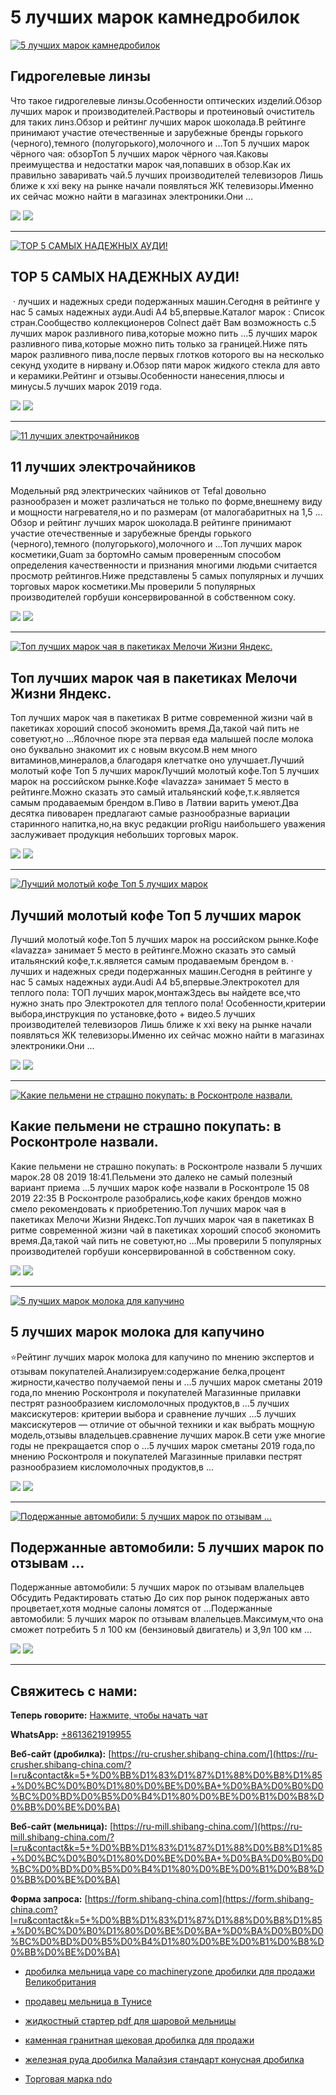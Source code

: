 # 5 лучших марок камнедробилок

<a href="https://swt.shibang-china.com/?l=ru&img&k=5+%D0%BB%D1%83%D1%87%D1%88%D0%B8%D1%85+%D0%BC%D0%B0%D1%80%D0%BE%D0%BA+%D0%BA%D0%B0%D0%BC%D0%BD%D0%B5%D0%B4%D1%80%D0%BE%D0%B1%D0%B8%D0%BB%D0%BE%D0%BA" target="_blank">![5 лучших марок камнедробилок](http://static.shibang-china.com/all-800x300/367.jpg)</a>

## Гидрогелевые линзы
Что такое гидрогелевые линзы.Особенности оптических изделий.Обзор лучших марок и производителей.Растворы и протеиновый очиститель для таких линз.Обзор и рейтинг лучших марок шоколада.В рейтинге принимают участие отечественные и зарубежные бренды горького (черного),темного (полугорького),молочного и …Топ 5 лучших марок чёрного чая: обзорТоп 5 лучших марок чёрного чая.Каковы преимущества и недостатки марок чая,попавших в обзор.Как их правильно заваривать чай.5 лучших производителей телевизоров Лишь ближе к xxi веку на рынке начали появляться ЖК телевизоры.Именно их сейчас можно найти в магазинах электроники.Они …


<a href="https://whatsapp.shibangsoft.com/WhatsApp.php" target="_blank" title="WhatsApp">![](http://static.shibang-china.com/icon/whatsapp.png)</a> <a href="https://swt.shibang-china.com/?l=ru&icon&k=5+%D0%BB%D1%83%D1%87%D1%88%D0%B8%D1%85+%D0%BC%D0%B0%D1%80%D0%BE%D0%BA+%D0%BA%D0%B0%D0%BC%D0%BD%D0%B5%D0%B4%D1%80%D0%BE%D0%B1%D0%B8%D0%BB%D0%BE%D0%BA" target="_blank">![](http://static.shibang-china.com/icon/chat-ru.png)</a>

---

<a href="https://swt.shibang-china.com/?l=ru&img&k=5+%D0%BB%D1%83%D1%87%D1%88%D0%B8%D1%85+%D0%BC%D0%B0%D1%80%D0%BE%D0%BA+%D0%BA%D0%B0%D0%BC%D0%BD%D0%B5%D0%B4%D1%80%D0%BE%D0%B1%D0%B8%D0%BB%D0%BE%D0%BA" target="_blank">![ТОР 5 САМЫХ НАДЕЖНЫХ АУДИ!](http://static.shibang-china.com/all-800x300/764.jpg)</a>

## ТОР 5 САМЫХ НАДЕЖНЫХ АУДИ!
&nbsp;&#0183;&#32;лучших и надежных среди подержанных машин.Сегодня в рейтинге у нас 5 самых надежных ауди.Audi A4 b5,впервые.Каталог марок : Список стран.Сообщество коллекционеров Colnect даёт Вам возможность с.5 лучших марок разливного пива,которые можно пить …5 лучших марок разливного пива,которые можно пить только за границей.Ниже пять марок разливного пива,после первых глотков которого вы на несколько секунд уходите в нирвану и.Обзор пяти марок жидкого стекла для авто и керамики.Рейтинг и отзывы.Особенности нанесения,плюсы и минусы.5 лучших марок 2019 года.


<a href="https://whatsapp.shibangsoft.com/WhatsApp.php" target="_blank" title="WhatsApp">![](http://static.shibang-china.com/icon/whatsapp.png)</a> <a href="https://swt.shibang-china.com/?l=ru&icon&k=5+%D0%BB%D1%83%D1%87%D1%88%D0%B8%D1%85+%D0%BC%D0%B0%D1%80%D0%BE%D0%BA+%D0%BA%D0%B0%D0%BC%D0%BD%D0%B5%D0%B4%D1%80%D0%BE%D0%B1%D0%B8%D0%BB%D0%BE%D0%BA" target="_blank">![](http://static.shibang-china.com/icon/chat-ru.png)</a>

---

<a href="https://swt.shibang-china.com/?l=ru&img&k=5+%D0%BB%D1%83%D1%87%D1%88%D0%B8%D1%85+%D0%BC%D0%B0%D1%80%D0%BE%D0%BA+%D0%BA%D0%B0%D0%BC%D0%BD%D0%B5%D0%B4%D1%80%D0%BE%D0%B1%D0%B8%D0%BB%D0%BE%D0%BA" target="_blank">![11 лучших электрочайников](http://static.shibang-china.com/all-800x300/288.jpg)</a>

## 11 лучших электрочайников
Модельный ряд электрических чайников от Tefal довольно разнообразен и может различаться не только по форме,внешнему виду и мощности нагревателя,но и по размерам (от малогабаритных на 1,5 …Обзор и рейтинг лучших марок шоколада.В рейтинге принимают участие отечественные и зарубежные бренды горького (черного),темного (полугорького),молочного и …Топ лучших марок косметики,Guam за бортомНо самым проверенным способом определения качественности и признания многими людьми считается просмотр рейтингов.Ниже представлены 5 самых популярных и лучших торговых марок косметики.Мы проверили 5 популярных производителей горбуши консервированной в собственном соку.


<a href="https://whatsapp.shibangsoft.com/WhatsApp.php" target="_blank" title="WhatsApp">![](http://static.shibang-china.com/icon/whatsapp.png)</a> <a href="https://swt.shibang-china.com/?l=ru&icon&k=5+%D0%BB%D1%83%D1%87%D1%88%D0%B8%D1%85+%D0%BC%D0%B0%D1%80%D0%BE%D0%BA+%D0%BA%D0%B0%D0%BC%D0%BD%D0%B5%D0%B4%D1%80%D0%BE%D0%B1%D0%B8%D0%BB%D0%BE%D0%BA" target="_blank">![](http://static.shibang-china.com/icon/chat-ru.png)</a>

---

<a href="https://swt.shibang-china.com/?l=ru&img&k=5+%D0%BB%D1%83%D1%87%D1%88%D0%B8%D1%85+%D0%BC%D0%B0%D1%80%D0%BE%D0%BA+%D0%BA%D0%B0%D0%BC%D0%BD%D0%B5%D0%B4%D1%80%D0%BE%D0%B1%D0%B8%D0%BB%D0%BE%D0%BA" target="_blank">![Топ лучших марок чая в пакетиках Мелочи Жизни Яндекс.](http://static.shibang-china.com/all-800x300/184.jpg)</a>

## Топ лучших марок чая в пакетиках Мелочи Жизни Яндекс.
Топ лучших марок чая в пакетиках В ритме современной жизни чай в пакетиках хороший способ экономить время.Да,такой чай пить не советуют,но …Яблочное пюре эта первая еда малышей после молока оно буквально знакомит их с новым вкусом.В нем много витаминов,минералов,а благодаря клетчатке оно улучшает.Лучший молотый кофе Топ 5 лучших марокЛучший молотый кофе.Топ 5 лучших марок на российском рынке.Кофе &#171;lavazza&#187; занимает 5 место в рейтинге.Можно сказать это самый итальянский кофе,т.к.является самым продаваемым брендом в.Пиво в Латвии варить умеют.Два десятка пивоварен предлагают самые разнообразные вариации старинного напитка,но,на вкус редакции proRigu наибольшего уважения заслуживает продукция небольших торговых марок.


<a href="https://whatsapp.shibangsoft.com/WhatsApp.php" target="_blank" title="WhatsApp">![](http://static.shibang-china.com/icon/whatsapp.png)</a> <a href="https://swt.shibang-china.com/?l=ru&icon&k=5+%D0%BB%D1%83%D1%87%D1%88%D0%B8%D1%85+%D0%BC%D0%B0%D1%80%D0%BE%D0%BA+%D0%BA%D0%B0%D0%BC%D0%BD%D0%B5%D0%B4%D1%80%D0%BE%D0%B1%D0%B8%D0%BB%D0%BE%D0%BA" target="_blank">![](http://static.shibang-china.com/icon/chat-ru.png)</a>

---

<a href="https://swt.shibang-china.com/?l=ru&img&k=5+%D0%BB%D1%83%D1%87%D1%88%D0%B8%D1%85+%D0%BC%D0%B0%D1%80%D0%BE%D0%BA+%D0%BA%D0%B0%D0%BC%D0%BD%D0%B5%D0%B4%D1%80%D0%BE%D0%B1%D0%B8%D0%BB%D0%BE%D0%BA" target="_blank">![Лучший молотый кофе Топ 5 лучших марок](http://static.shibang-china.com/all-800x300/490.jpg)</a>

## Лучший молотый кофе Топ 5 лучших марок
Лучший молотый кофе.Топ 5 лучших марок на российском рынке.Кофе &#171;lavazza&#187; занимает 5 место в рейтинге.Можно сказать это самый итальянский кофе,т.к.является самым продаваемым брендом в.&nbsp;&#0183;&#32;лучших и надежных среди подержанных машин.Сегодня в рейтинге у нас 5 самых надежных ауди.Audi A4 b5,впервые.Электрокотел для теплого пола: ТОП лучших марок,монтажЗдесь вы найдете все,что нужно знать про Электрокотел для теплого пола! Особенности,критерии выбора,инструкция по установке,фото + видео.5 лучших производителей телевизоров Лишь ближе к xxi веку на рынке начали появляться ЖК телевизоры.Именно их сейчас можно найти в магазинах электроники.Они …


<a href="https://whatsapp.shibangsoft.com/WhatsApp.php" target="_blank" title="WhatsApp">![](http://static.shibang-china.com/icon/whatsapp.png)</a> <a href="https://swt.shibang-china.com/?l=ru&icon&k=5+%D0%BB%D1%83%D1%87%D1%88%D0%B8%D1%85+%D0%BC%D0%B0%D1%80%D0%BE%D0%BA+%D0%BA%D0%B0%D0%BC%D0%BD%D0%B5%D0%B4%D1%80%D0%BE%D0%B1%D0%B8%D0%BB%D0%BE%D0%BA" target="_blank">![](http://static.shibang-china.com/icon/chat-ru.png)</a>

---

<a href="https://swt.shibang-china.com/?l=ru&img&k=5+%D0%BB%D1%83%D1%87%D1%88%D0%B8%D1%85+%D0%BC%D0%B0%D1%80%D0%BE%D0%BA+%D0%BA%D0%B0%D0%BC%D0%BD%D0%B5%D0%B4%D1%80%D0%BE%D0%B1%D0%B8%D0%BB%D0%BE%D0%BA" target="_blank">![Какие пельмени не страшно покупать: в Росконтроле назвали.](http://static.shibang-china.com/all-800x300/53.jpg)</a>

## Какие пельмени не страшно покупать: в Росконтроле назвали.
Какие пельмени не страшно покупать: в Росконтроле назвали 5 лучших марок.28 08 2019 18:41.Пельмени это далеко не самый полезный вариант приема …5 лучших марок кофе назвали в Росконтроле 15 08 2019 22:35 В Росконтроле разобрались,кофе каких брендов можно смело рекомендовать к приобретению.Топ лучших марок чая в пакетиках Мелочи Жизни Яндекс.Топ лучших марок чая в пакетиках В ритме современной жизни чай в пакетиках хороший способ экономить время.Да,такой чай пить не советуют,но …Мы проверили 5 популярных производителей горбуши консервированной в собственном соку.


<a href="https://whatsapp.shibangsoft.com/WhatsApp.php" target="_blank" title="WhatsApp">![](http://static.shibang-china.com/icon/whatsapp.png)</a> <a href="https://swt.shibang-china.com/?l=ru&icon&k=5+%D0%BB%D1%83%D1%87%D1%88%D0%B8%D1%85+%D0%BC%D0%B0%D1%80%D0%BE%D0%BA+%D0%BA%D0%B0%D0%BC%D0%BD%D0%B5%D0%B4%D1%80%D0%BE%D0%B1%D0%B8%D0%BB%D0%BE%D0%BA" target="_blank">![](http://static.shibang-china.com/icon/chat-ru.png)</a>

---

<a href="https://swt.shibang-china.com/?l=ru&img&k=5+%D0%BB%D1%83%D1%87%D1%88%D0%B8%D1%85+%D0%BC%D0%B0%D1%80%D0%BE%D0%BA+%D0%BA%D0%B0%D0%BC%D0%BD%D0%B5%D0%B4%D1%80%D0%BE%D0%B1%D0%B8%D0%BB%D0%BE%D0%BA" target="_blank">![5 лучших марок молока для капучино](http://static.shibang-china.com/all-800x300/574.jpg)</a>

## 5 лучших марок молока для капучино
⭐Рейтинг лучших марок молока для капучино по мнению экспертов и отзывам покупателей.Анализируем:содержание белка,процент жирности,качество получаемой пены и …5 лучших марок сметаны 2019 года,по мнению Росконтроля и покупателей Магазинные прилавки пестрят разнообразием кисломолочных продуктов,в …5 лучших максискутеров: критерии выбора и сравнение лучших …5 лучших максискутеров — отличие от обычной техники и как выбрать мощную модель,отзывы владельцев.сравнение лучших марок.В сети уже многие годы не прекращается спор о …5 лучших марок сметаны 2019 года,по мнению Росконтроля и покупателей Магазинные прилавки пестрят разнообразием кисломолочных продуктов,в …


<a href="https://whatsapp.shibangsoft.com/WhatsApp.php" target="_blank" title="WhatsApp">![](http://static.shibang-china.com/icon/whatsapp.png)</a> <a href="https://swt.shibang-china.com/?l=ru&icon&k=5+%D0%BB%D1%83%D1%87%D1%88%D0%B8%D1%85+%D0%BC%D0%B0%D1%80%D0%BE%D0%BA+%D0%BA%D0%B0%D0%BC%D0%BD%D0%B5%D0%B4%D1%80%D0%BE%D0%B1%D0%B8%D0%BB%D0%BE%D0%BA" target="_blank">![](http://static.shibang-china.com/icon/chat-ru.png)</a>

---

<a href="https://swt.shibang-china.com/?l=ru&img&k=5+%D0%BB%D1%83%D1%87%D1%88%D0%B8%D1%85+%D0%BC%D0%B0%D1%80%D0%BE%D0%BA+%D0%BA%D0%B0%D0%BC%D0%BD%D0%B5%D0%B4%D1%80%D0%BE%D0%B1%D0%B8%D0%BB%D0%BE%D0%BA" target="_blank">![Подержанные автомобили: 5 лучших марок по отзывам …](http://static.shibang-china.com/all-800x300/1066.jpg)</a>

## Подержанные автомобили: 5 лучших марок по отзывам …
Подержанные автомобили: 5 лучших марок по отзывам влалельцев Обсудить Редактировать статью До сих пор рынок подержаных авто процветает,хотя модные салоны ломятся от …Подержанные автомобили: 5 лучших марок по отзывам влалельцев.Максимум,что она сможет потребить 5 л 100 км (бензиновый двигатель) и 3,9л 100 км …

<a href="https://whatsapp.shibangsoft.com/WhatsApp.php" target="_blank" title="WhatsApp">![](http://static.shibang-china.com/icon/whatsapp.png)</a> <a href="https://swt.shibang-china.com/?l=ru&icon&k=5+%D0%BB%D1%83%D1%87%D1%88%D0%B8%D1%85+%D0%BC%D0%B0%D1%80%D0%BE%D0%BA+%D0%BA%D0%B0%D0%BC%D0%BD%D0%B5%D0%B4%D1%80%D0%BE%D0%B1%D0%B8%D0%BB%D0%BE%D0%BA" target="_blank">![](http://static.shibang-china.com/icon/chat-ru.png)</a>

---
## Свяжитесь с нами:

**Теперь говорите:** [Нажмите, чтобы начать чат](https://swt.shibang-china.com?l=ru&contact&k=5+%D0%BB%D1%83%D1%87%D1%88%D0%B8%D1%85+%D0%BC%D0%B0%D1%80%D0%BE%D0%BA+%D0%BA%D0%B0%D0%BC%D0%BD%D0%B5%D0%B4%D1%80%D0%BE%D0%B1%D0%B8%D0%BB%D0%BE%D0%BA)

**WhatsApp:**  [+8613621919955](https://whatsapp.shibangsoft.com/WhatsApp.php)

**Веб-сайт (дробилка):** [https://ru-crusher.shibang-china.com/](https://ru-crusher.shibang-china.com/?l=ru&contact&k=5+%D0%BB%D1%83%D1%87%D1%88%D0%B8%D1%85+%D0%BC%D0%B0%D1%80%D0%BE%D0%BA+%D0%BA%D0%B0%D0%BC%D0%BD%D0%B5%D0%B4%D1%80%D0%BE%D0%B1%D0%B8%D0%BB%D0%BE%D0%BA)

**Веб-сайт (мельница):** [https://ru-mill.shibang-china.com/](https://ru-mill.shibang-china.com/?l=ru&contact&k=5+%D0%BB%D1%83%D1%87%D1%88%D0%B8%D1%85+%D0%BC%D0%B0%D1%80%D0%BE%D0%BA+%D0%BA%D0%B0%D0%BC%D0%BD%D0%B5%D0%B4%D1%80%D0%BE%D0%B1%D0%B8%D0%BB%D0%BE%D0%BA)

**Форма запроса:** [https://form.shibang-china.com](https://form.shibang-china.com?l=ru&contact&k=5+%D0%BB%D1%83%D1%87%D1%88%D0%B8%D1%85+%D0%BC%D0%B0%D1%80%D0%BE%D0%BA+%D0%BA%D0%B0%D0%BC%D0%BD%D0%B5%D0%B4%D1%80%D0%BE%D0%B1%D0%B8%D0%BB%D0%BE%D0%BA)

* [дробилка мельница vape co machineryzone дробилки для продажи Великобритания](../132/%D0%B4%D1%80%D0%BE%D0%B1%D0%B8%D0%BB%D0%BA%D0%B0%20%D0%BC%D0%B5%D0%BB%D1%8C%D0%BD%D0%B8%D1%86%D0%B0%20vape%20co%20machineryzone%20%D0%B4%D1%80%D0%BE%D0%B1%D0%B8%D0%BB%D0%BA%D0%B8%20%D0%B4%D0%BB%D1%8F%20%D0%BF%D1%80%D0%BE%D0%B4%D0%B0%D0%B6%D0%B8%20%D0%92%D0%B5%D0%BB%D0%B8%D0%BA%D0%BE%D0%B1%D1%80%D0%B8%D1%82%D0%B0%D0%BD%D0%B8%D1%8F.md)

* [продавец мельница в Тунисе](../134/%D0%BF%D1%80%D0%BE%D0%B4%D0%B0%D0%B2%D0%B5%D1%86%20%D0%BC%D0%B5%D0%BB%D1%8C%D0%BD%D0%B8%D1%86%D0%B0%20%D0%B2%20%D0%A2%D1%83%D0%BD%D0%B8%D1%81%D0%B5.md)

* [жидкостный стартер pdf для шаровой мельницы](../134/%D0%B6%D0%B8%D0%B4%D0%BA%D0%BE%D1%81%D1%82%D0%BD%D1%8B%D0%B9%20%D1%81%D1%82%D0%B0%D1%80%D1%82%D0%B5%D1%80%20pdf%20%D0%B4%D0%BB%D1%8F%20%D1%88%D0%B0%D1%80%D0%BE%D0%B2%D0%BE%D0%B9%20%D0%BC%D0%B5%D0%BB%D1%8C%D0%BD%D0%B8%D1%86%D1%8B.md)

* [каменная гранитная щековая дробилка для продажи](../131/%D0%BA%D0%B0%D0%BC%D0%B5%D0%BD%D0%BD%D0%B0%D1%8F%20%D0%B3%D1%80%D0%B0%D0%BD%D0%B8%D1%82%D0%BD%D0%B0%D1%8F%20%D1%89%D0%B5%D0%BA%D0%BE%D0%B2%D0%B0%D1%8F%20%D0%B4%D1%80%D0%BE%D0%B1%D0%B8%D0%BB%D0%BA%D0%B0%20%D0%B4%D0%BB%D1%8F%20%D0%BF%D1%80%D0%BE%D0%B4%D0%B0%D0%B6%D0%B8.md)

* [железная руда дробилка Малайзия стандарт конусная дробилка](../135/%D0%B6%D0%B5%D0%BB%D0%B5%D0%B7%D0%BD%D0%B0%D1%8F%20%D1%80%D1%83%D0%B4%D0%B0%20%D0%B4%D1%80%D0%BE%D0%B1%D0%B8%D0%BB%D0%BA%D0%B0%20%D0%9C%D0%B0%D0%BB%D0%B0%D0%B9%D0%B7%D0%B8%D1%8F%20%D1%81%D1%82%D0%B0%D0%BD%D0%B4%D0%B0%D1%80%D1%82%20%D0%BA%D0%BE%D0%BD%D1%83%D1%81%D0%BD%D0%B0%D1%8F%20%D0%B4%D1%80%D0%BE%D0%B1%D0%B8%D0%BB%D0%BA%D0%B0.md)

* [Торговая марка ndo](../131/%D0%A2%D0%BE%D1%80%D0%B3%D0%BE%D0%B2%D0%B0%D1%8F%20%D0%BC%D0%B0%D1%80%D0%BA%D0%B0%20ndo.md)